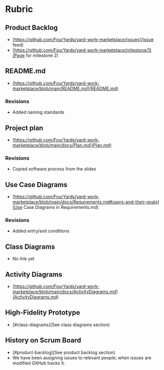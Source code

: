 # Rubric

## Product Backlog

* [https://github.com/FourYards/yard-work-marketplace/issues](Issue feed)
* [https://github.com/FourYards/yard-work-marketplace/milestone/1](Page for milestone 2)

## README.md

* [https://github.com/FourYards/yard-work-marketplace/blob/main/README.md](README.md)

### Revisions

* Added naming standards

## Project plan

* [https://github.com/FourYards/yard-work-marketplace/blob/main/docs/Plan.md](Plan.md)

### Revisions

* Copied software process from the slides

## Use Case Diagrams

* [https://github.com/FourYards/yard-work-marketplace/blob/main/docs/Requirements.md#users-and-their-goals](Use Case Diagrams in Requirements.md)

### Revisions

* Added entry/exit conditions

## Class Diagrams

* No link yet

## Activity Diagrams

* [https://github.com/FourYards/yard-work-marketplace/blob/main/docs/ActivityDiagrams.md](ActivityDiagrams.md)

## High-Fidelity Prototype

* [#class-diagrams](See class diagrams section)

## History on Scrum Board

* [#product-backlog](See product backlog section)
* We have been assigning issues to relevant people; when issues are modified GitHub tracks it.

